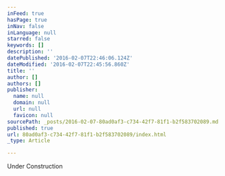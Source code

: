 ```yaml
---
inFeed: true
hasPage: true
inNav: false
inLanguage: null
starred: false
keywords: []
description: ''
datePublished: '2016-02-07T22:46:06.124Z'
dateModified: '2016-02-07T22:45:56.860Z'
title: ''
author: []
authors: []
publisher:
  name: null
  domain: null
  url: null
  favicon: null
sourcePath: _posts/2016-02-07-80ad0af3-c734-42f7-81f1-b2f583702089.md
published: true
url: 80ad0af3-c734-42f7-81f1-b2f583702089/index.html
_type: Article

---
```

Under Construction